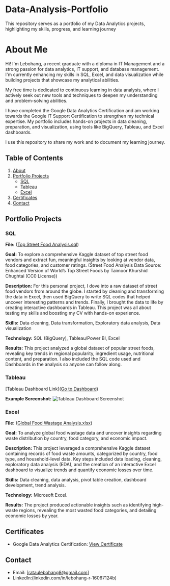 # Data-Analysis-Portfolio
This repository serves as a portfolio of my Data Analytics projects, highlighting my skills, progress, and learning journey 

# About Me

Hi! I'm Lebohang, a recent graduate with a diploma in IT Management and a strong passion for data analytics, IT support, and database management. I'm currently enhancing my skills in SQL, Excel, and data visualization while building projects that showcase my analytical abilities.

My free time is dedicated to continuous learning in data analysis, where I actively seek out new tools and techniques to deepen my understanding and problem-solving abilities. 

I have completed the Google Data Analytics Certification and am working towards the Google IT Support Certification to strengthen my technical expertise. My portfolio includes hands-on projects in data cleaning, preparation, and visualization, using tools like BigQuery, Tableau, and Excel dashboards.

I use this repository to share my work and to document my learning journey.

## Table of Contents

1.  [About](#about-me)
2.  [Portfolio Projects](#portfolio-projects)
    * [SQL](#sql)
    * [Tableau](#tableau)
    * [Excel](#excel)
3.  [Certificates](#certificates)
4.  [Contact](#contact)

## Portfolio Projects

### SQL

**File:** ([Top Street Food Analysis.sql](https://github.com/Ratau-Lebohang/Projects/blob/38eb1d62375d70d5e950a2eb54ed77a633be4736/Top%20Street%20Food%20Analysis.sql))

**Goal:** To explore a comprehensive Kaggle dataset of top street food vendors and extract fun, meaningful insights by looking at vendor data, food categories, and customer ratings. (Street Food Analysis Data Source: Enhanced Version of World’s Top Street Foods by Taimoor Khurshid Chughtai (CC0 License))

**Description:** For this personal project, I dove into a raw dataset of street food vendors from around the globe. I started by cleaning and transforming the data in Excel, then used BigQuery to write SQL codes that helped uncover interesting patterns and trends. Finally, I brought the data to life by creating interactive dashboards in Tableau. This project was all about testing my skills and boosting my CV with hands-on experience.

**Skills:** Data cleaning, Data transformation, Exploratory data analysis, Data visualization

**Technology:** SQL (BigQuery), Tableau/Power BI, Excel

**Results:** This project analyzed a global dataset of popular street foods, revealing key trends in regional popularity, ingredient usage, nutritional content, and preparation. I also included the SQL code used and Dashboards in the analysis so anyone can follow along.

### Tableau

[Tableau Dashboard Link]([Go to Dashboard](https://public.tableau.com/views/TopStreetFoods/StreetFoodDash?:language=en-US&:sid=&:redirect=auth&:display_count=n&:origin=viz_share_link))

**Example Screenshot:**
![Tableau Dashboard Screenshot](Street_food_dashboard.png)

### Excel

**File:** ([Global Food Wastage Analysis.xlsx](https://github.com/Ratau-Lebohang/Projects/blob/38eb1d62375d70d5e950a2eb54ed77a633be4736/Global%20Food%20Wastage%20Analysis.xlsx))

**Goal:** To analyze global food wastage data and uncover insights regarding waste distribution by country, food category, and economic impact.

**Description:** This project leveraged a comprehensive Kaggle dataset containing records of food waste amounts, categorized by country, food type, and household-level data. Key steps included data loading, cleaning, exploratory data analysis (EDA), and the creation of an interactive Excel dashboard to visualize trends and quantify economic losses over time.

**Skills:** Data cleaning, data analysis, pivot table creation, dashboard development, trend analysis.

**Technology:** Microsoft Excel.

**Results:** The project produced actionable insights such as identifying high-waste regions, revealing the most wasted food categories, and detailing economic losses by year.


## Certificates

* Google Data Analytics Certification: [View Certificate](https://coursera.org/share/823b1543a47d3be09a2fe1f8f83628fb)

## Contact

* Email: [rataulebohang8@gmail.com]
* LinkedIn:(linkedin.com/in/lebohang-r-16067124b)
